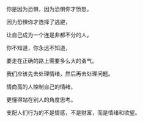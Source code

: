你是因为恐惧，因为恐惧你才愤怒，

因为恐惧你才选择了逃避，

让自己成为一个连是非都不分的人，

你不知道，你永远不知道，

要走在正确的路上需要多么大的勇气。


我们应该先去处理情绪，然后再去处理问题。

情商高的人控制自己的情绪，

更懂得站在别人的角度思考。

支配人们行为的不是情感，不是财富，而是情绪和欲望。